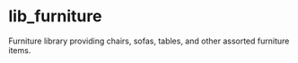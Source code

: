 # lib_furniture
Furniture library providing chairs, sofas, tables, and other assorted furniture items.
